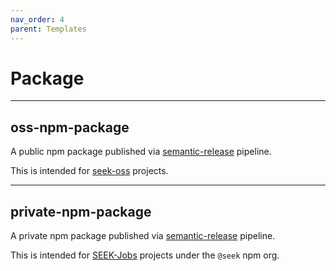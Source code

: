 ```yaml
---
nav_order: 4
parent: Templates
---
```


# Package

---

## oss-npm-package

A public npm package published via [semantic-release] pipeline.

This is intended for [seek-oss] projects.

---

## private-npm-package

A private npm package published via [semantic-release] pipeline.

This is intended for [SEEK-Jobs] projects under the `@seek` npm org.

[seek-jobs]: https://github.com/orgs/seek-jobs/sso
[seek-oss]: https://github.com/seek-oss
[semantic-release]: https://github.com/semantic-release/semantic-release/
